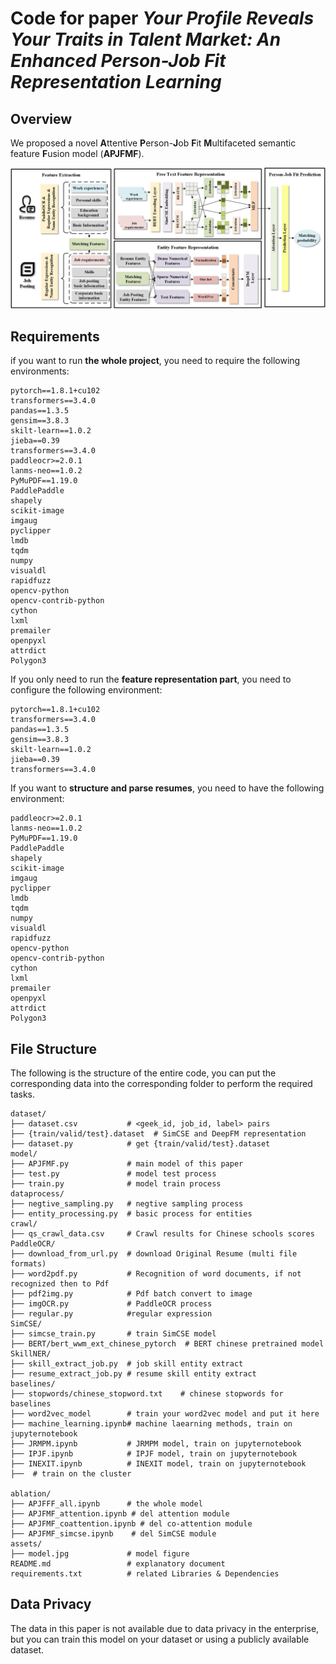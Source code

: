 # Code for paper *Your Profile Reveals Your Traits in Talent Market: An Enhanced Person-Job Fit Representation Learning* 



## Overview

We proposed a novel **A**ttentive **P**erson-**J**ob **F**it **M**ultifaceted semantic feature **F**usion model (**APJFMF**).

![](asset/model.jpg)



## Requirements

if you want to run **the whole project**, you need to require the following environments:

```
pytorch==1.8.1+cu102
transformers==3.4.0
pandas==1.3.5
gensim==3.8.3
skilt-learn==1.0.2
jieba==0.39
transformers==3.4.0
paddleocr>=2.0.1
lanms-neo==1.0.2
PyMuPDF==1.19.0
PaddlePaddle
shapely
scikit-image
imgaug
pyclipper
lmdb
tqdm
numpy
visualdl
rapidfuzz
opencv-python
opencv-contrib-python
cython
lxml
premailer
openpyxl
attrdict
Polygon3
```

If you only need to run the **feature representation part**, you need to configure the following environment:
```
pytorch==1.8.1+cu102
transformers==3.4.0
pandas==1.3.5
gensim==3.8.3
skilt-learn==1.0.2
jieba==0.39
transformers==3.4.0
```

If you want to **structure and parse resumes**, you need to have the following environment:
```
paddleocr>=2.0.1
lanms-neo==1.0.2
PyMuPDF==1.19.0
PaddlePaddle
shapely
scikit-image
imgaug
pyclipper
lmdb
tqdm
numpy
visualdl
rapidfuzz
opencv-python
opencv-contrib-python
cython
lxml
premailer
openpyxl
attrdict
Polygon3
```


## File Structure

The following is the structure of the entire code, you can put the corresponding data into the corresponding folder to perform the required tasks.

```
dataset/
├── dataset.csv           # <geek_id, job_id, label> pairs
├── {train/valid/test}.dataset  # SimCSE and DeepFM representation
├── dataset.py            # get {train/valid/test}.dataset
model/
├── APJFMF.py             # main model of this paper
├── test.py               # model test process
├── train.py              # model train process
dataprocess/
├── negtive_sampling.py   # negtive sampling process
├── entity_processing.py  # basic process for entities
crawl/
├── qs_crawl_data.csv     # Crawl results for Chinese schools scores
PaddleOCR/
├── download_from_url.py  # download Original Resume (multi file formats)
├── word2pdf.py           # Recognition of word documents, if not recognized then to Pdf
├── pdf2img.py            # Pdf batch convert to image
├── imgOCR.py             # PaddleOCR process
├── regular.py            #regular expression
SimCSE/
├── simcse_train.py       # train SimCSE model
├── BERT/bert_wwm_ext_chinese_pytorch  # BERT chinese pretrained model
SkillNER/
├── skill_extract_job.py  # job skill entity extract
├── resume_extract_job.py # resume skill entity extract
baselines/
├── stopwords/chinese_stopword.txt    # chinese stopwords for baselines
├── word2vec_model        # train your word2vec model and put it here
├── machine_learning.ipynb# machine laearning methods, train on jupyternotebook
├── JRMPM.ipynb           # JRMPM model, train on jupyternotebook
├── IPJF.ipynb            # IPJF model, train on jupyternotebook
├── INEXIT.ipynb          # INEXIT model, train on jupyternotebook
├──  # train on the cluster

ablation/
├── APJFFF_all.ipynb      # the whole model
├── APJFMF_attention.ipynb # del attention module
├── APJFMF_coattention.ipynb # del co-attention module
├── APJFMF_simcse.ipynb    # del SimCSE module
assets/
├── model.jpg             # model figure
README.md                 # explanatory document
requirements.txt          # related Libraries & Dependencies
```



## Data Privacy

The data in this paper is not available due to data privacy in the enterprise, but you can train this model on your dataset or using a publicly available dataset.

